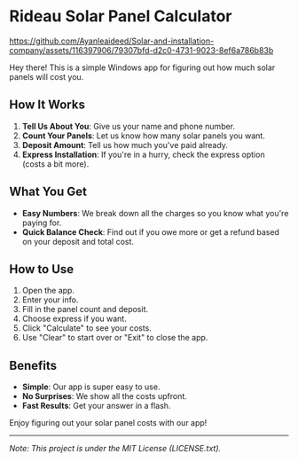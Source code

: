 
# Rideau Solar Panel Calculator

https://github.com/Ayanleaideed/Solar-and-installation-company/assets/116397906/79307bfd-d2c0-4731-9023-8ef6a786b83b

Hey there! This is a simple Windows app for figuring out how much solar panels will cost you.

## How It Works

1. **Tell Us About You**: Give us your name and phone number.
2. **Count Your Panels**: Let us know how many solar panels you want.
3. **Deposit Amount**: Tell us how much you've paid already.
4. **Express Installation**: If you're in a hurry, check the express option (costs a bit more).

## What You Get

- **Easy Numbers**: We break down all the charges so you know what you're paying for.
- **Quick Balance Check**: Find out if you owe more or get a refund based on your deposit and total cost.

## How to Use

1. Open the app.
2. Enter your info.
3. Fill in the panel count and deposit.
4. Choose express if you want.
5. Click "Calculate" to see your costs.
6. Use "Clear" to start over or "Exit" to close the app.

## Benefits

- **Simple**: Our app is super easy to use.
- **No Surprises**: We show all the costs upfront.
- **Fast Results**: Get your answer in a flash.

Enjoy figuring out your solar panel costs with our app! 

---

*Note: This project is under the MIT License (LICENSE.txt).*
